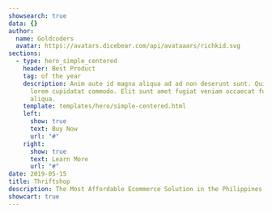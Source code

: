 ```yaml
---
showsearch: true
data: {}
author:
  name: Goldcoders
  avatar: https://avatars.dicebear.com/api/avataaars/richkid.svg
sections:
  - type: hero_simple_centered
    header: Best Product
    tag: of the year
    description: Anim aute id magna aliqua ad ad non deserunt sunt. Qui irure qui
      lorem cupidatat commodo. Elit sunt amet fugiat veniam occaecat fugiat
      aliqua.
    template: templates/hero/simple-centered.html
    left:
      show: true
      text: Buy Now
      url: "#"
    right:
      show: true
      text: Learn More
      url: "#"
date: 2019-05-15
title: Thriftshop
description: The Most Affordable Ecommerce Solution in the Philippines
showcart: true
---
```

